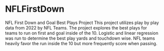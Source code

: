 # NFLFirstDown
NFL First Down and Goal Best Plays Project
This project utilizes play by play data from 2022 by NFL Teams. The project explores the best plays for teams to run on first and goal inside of the 10. 
Logistic and linear regression was run to determine the best play yards and touchdown wise. NFL teams heavily favor the run inside the 10 but
more frequently score when passing.
